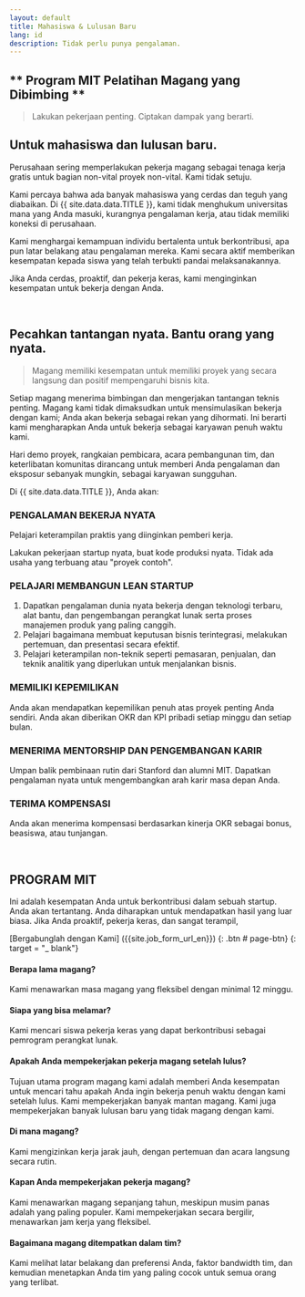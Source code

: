 ```yaml
---
layout: default
title: Mahasiswa & Lulusan Baru
lang: id
description: Tidak perlu punya pengalaman.
---
```




## ** Program MIT Pelatihan Magang yang Dibimbing **

> Lakukan pekerjaan penting.
> Ciptakan dampak yang berarti.

## Untuk mahasiswa dan lulusan baru.

Perusahaan sering memperlakukan pekerja magang sebagai tenaga kerja gratis untuk bagian non-vital proyek non-vital. Kami tidak setuju.

Kami percaya bahwa ada banyak mahasiswa yang cerdas dan teguh yang diabaikan. Di {{ site.data.data.TITLE }}, kami tidak menghukum universitas mana yang Anda masuki, kurangnya pengalaman kerja, atau tidak memiliki koneksi di perusahaan.

Kami menghargai kemampuan individu bertalenta untuk berkontribusi, apa pun latar belakang atau pengalaman mereka. Kami secara aktif memberikan kesempatan kepada siswa yang telah terbukti pandai melaksanakannya.

Jika Anda cerdas, proaktif, dan pekerja keras, kami menginginkan kesempatan untuk bekerja dengan Anda.

<br>

## Pecahkan tantangan nyata. Bantu orang yang nyata.

> Magang memiliki kesempatan untuk memiliki proyek yang secara langsung dan positif mempengaruhi bisnis kita.

Setiap magang menerima bimbingan dan mengerjakan tantangan teknis penting. Magang kami tidak dimaksudkan untuk mensimulasikan bekerja dengan kami; Anda akan bekerja sebagai rekan yang dihormati. Ini berarti kami mengharapkan Anda untuk bekerja sebagai karyawan penuh waktu kami.

Hari demo proyek, rangkaian pembicara, acara pembangunan tim, dan keterlibatan komunitas dirancang untuk memberi Anda pengalaman dan eksposur sebanyak mungkin, sebagai karyawan sungguhan.

Di {{ site.data.data.TITLE }}, Anda akan:

### PENGALAMAN BEKERJA NYATA

Pelajari keterampilan praktis yang diinginkan pemberi kerja.

Lakukan pekerjaan startup nyata, buat kode produksi nyata. Tidak ada usaha yang terbuang atau "proyek contoh".

### PELAJARI MEMBANGUN LEAN STARTUP

1. Dapatkan pengalaman dunia nyata bekerja dengan teknologi terbaru, alat bantu, dan pengembangan perangkat lunak serta proses manajemen produk yang paling canggih.
1. Pelajari bagaimana membuat keputusan bisnis terintegrasi, melakukan pertemuan, dan presentasi secara efektif.
1. Pelajari keterampilan non-teknik seperti pemasaran, penjualan, dan teknik analitik yang diperlukan untuk menjalankan bisnis.


### MEMILIKI KEPEMILIKAN

Anda akan mendapatkan kepemilikan penuh atas proyek penting Anda sendiri. Anda akan diberikan OKR dan KPI pribadi setiap minggu dan setiap bulan.

### MENERIMA MENTORSHIP DAN PENGEMBANGAN KARIR

Umpan balik pembinaan rutin dari Stanford dan alumni MIT. Dapatkan pengalaman nyata untuk mengembangkan arah karir masa depan Anda.

### TERIMA KOMPENSASI

Anda akan menerima kompensasi berdasarkan kinerja OKR sebagai bonus, beasiswa, atau tunjangan.

<br>

## PROGRAM MIT

Ini adalah kesempatan Anda untuk berkontribusi dalam sebuah startup. Anda akan tertantang. Anda diharapkan untuk mendapatkan hasil yang luar biasa. Jika Anda proaktif, pekerja keras, dan sangat terampil,

[Bergabunglah dengan Kami] ({{site.job_form_url_en}}) {: .btn # page-btn} {: target = "_ blank"}

#### Berapa lama magang?

Kami menawarkan masa magang yang fleksibel dengan minimal 12 minggu.

#### Siapa yang bisa melamar?

Kami mencari siswa pekerja keras yang dapat berkontribusi sebagai pemrogram perangkat lunak.

#### Apakah Anda mempekerjakan pekerja magang setelah lulus?

Tujuan utama program magang kami adalah memberi Anda kesempatan untuk mencari tahu apakah Anda ingin bekerja penuh waktu dengan kami setelah lulus. Kami mempekerjakan banyak mantan magang. Kami juga mempekerjakan banyak lulusan baru yang tidak magang dengan kami.

#### Di mana magang?

Kami mengizinkan kerja jarak jauh, dengan pertemuan dan acara langsung secara rutin.

#### Kapan Anda mempekerjakan pekerja magang?

Kami menawarkan magang sepanjang tahun, meskipun musim panas adalah yang paling populer. Kami mempekerjakan secara bergilir, menawarkan jam kerja yang fleksibel.

#### Bagaimana magang ditempatkan dalam tim?

Kami melihat latar belakang dan preferensi Anda, faktor bandwidth tim, dan kemudian menetapkan Anda tim yang paling cocok untuk semua orang yang terlibat.